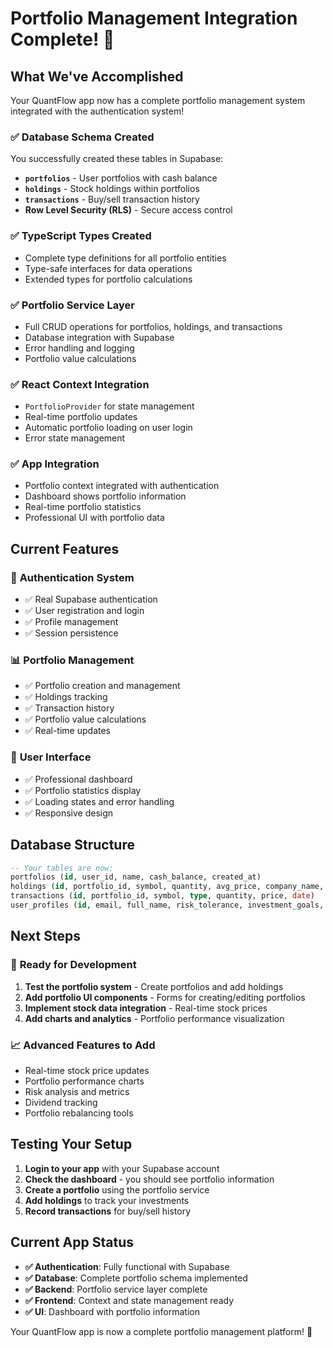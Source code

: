 # Portfolio Management Integration Complete! 🎉

## What We've Accomplished

Your QuantFlow app now has a complete portfolio management system integrated with the authentication system!

### ✅ **Database Schema Created**
You successfully created these tables in Supabase:
- **`portfolios`** - User portfolios with cash balance
- **`holdings`** - Stock holdings within portfolios
- **`transactions`** - Buy/sell transaction history
- **Row Level Security (RLS)** - Secure access control

### ✅ **TypeScript Types Created**
- Complete type definitions for all portfolio entities
- Type-safe interfaces for data operations
- Extended types for portfolio calculations

### ✅ **Portfolio Service Layer**
- Full CRUD operations for portfolios, holdings, and transactions
- Database integration with Supabase
- Error handling and logging
- Portfolio value calculations

### ✅ **React Context Integration**
- `PortfolioProvider` for state management
- Real-time portfolio updates
- Automatic portfolio loading on user login
- Error state management

### ✅ **App Integration**
- Portfolio context integrated with authentication
- Dashboard shows portfolio information
- Real-time portfolio statistics
- Professional UI with portfolio data

## Current Features

### 🔐 **Authentication System**
- ✅ Real Supabase authentication
- ✅ User registration and login
- ✅ Profile management
- ✅ Session persistence

### 📊 **Portfolio Management**
- ✅ Portfolio creation and management
- ✅ Holdings tracking
- ✅ Transaction history
- ✅ Portfolio value calculations
- ✅ Real-time updates

### 🎨 **User Interface**
- ✅ Professional dashboard
- ✅ Portfolio statistics display
- ✅ Loading states and error handling
- ✅ Responsive design

## Database Structure

```sql
-- Your tables are now:
portfolios (id, user_id, name, cash_balance, created_at)
holdings (id, portfolio_id, symbol, quantity, avg_price, company_name, created_at)
transactions (id, portfolio_id, symbol, type, quantity, price, date)
user_profiles (id, email, full_name, risk_tolerance, investment_goals, created_at, updated_at)
```

## Next Steps

### 🚀 **Ready for Development**
1. **Test the portfolio system** - Create portfolios and add holdings
2. **Add portfolio UI components** - Forms for creating/editing portfolios
3. **Implement stock data integration** - Real-time stock prices
4. **Add charts and analytics** - Portfolio performance visualization

### 📈 **Advanced Features to Add**
- Real-time stock price updates
- Portfolio performance charts
- Risk analysis and metrics
- Dividend tracking
- Portfolio rebalancing tools

## Testing Your Setup

1. **Login to your app** with your Supabase account
2. **Check the dashboard** - you should see portfolio information
3. **Create a portfolio** using the portfolio service
4. **Add holdings** to track your investments
5. **Record transactions** for buy/sell history

## Current App Status

- **✅ Authentication**: Fully functional with Supabase
- **✅ Database**: Complete portfolio schema implemented
- **✅ Backend**: Portfolio service layer complete
- **✅ Frontend**: Context and state management ready
- **✅ UI**: Dashboard with portfolio information

Your QuantFlow app is now a complete portfolio management platform! 🎯

